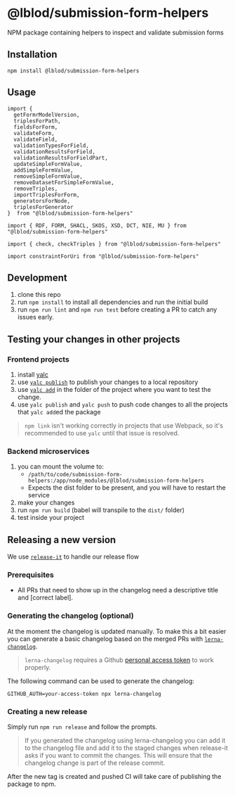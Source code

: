 # @lblod/submission-form-helpers

NPM package containing helpers to inspect and validate submission forms

## Installation

`npm install @lblod/submission-form-helpers`

## Usage

```
import {
  getFormrModelVersion,
  triplesForPath,
  fieldsForForm,
  validateForm,
  validateField,
  validationTypesForField,
  validationResultsForField,
  validationResultsForFieldPart,
  updateSimpleFormValue,
  addSimpleFormValue,
  removeSimpleFormValue,
  removeDatasetForSimpleFormValue,
  removeTriples,
  importTriplesForForm,
  generatorsForNode,
  triplesForGenerator
}  from "@lblod/submission-form-helpers"

import { RDF, FORM, SHACL, SKOS, XSD, DCT, NIE, MU } from "@lblod/submission-form-helpers"

import { check, checkTriples } from "@lblod/submission-form-helpers"

import constraintForUri from "@lblod/submission-form-helpers"
```

## Development

1. clone this repo
2. run `npm install` to install all dependencies and run the initial build
3. run `npm run lint` and `npm run test` before creating a PR to catch any issues early.

## Testing your changes in other projects

### Frontend projects

1. install [yalc](https://github.com/wclr/yalc)
2. use [`yalc publish`](https://github.com/wclr/yalc) to publish your changes to a local repository
3. use [`yalc add`](https://github.com/wclr/yalc#add) in the folder of the project where you want to test the change.
4. use `yalc publish` and `yalc push` to push code changes to all the projects that `yalc add`ed the package

> `npm link` isn't working correctly in projects that use Webpack, so it's recommended to use `yalc` until that issue is resolved.

### Backend microservices

1. you can mount the volume to:
   - `/path/to/code/submission-form-helpers:/app/node_modules/@lblod/submission-form-helpers`
   - Expects the dist folder to be present, and you will have to restart the service
2. make your changes
3. run `npm run build` (babel will transpile to the `dist/` folder)
4. test inside your project

## Releasing a new version
We use [`release-it`](https://github.com/release-it/release-it) to handle our release flow

### Prerequisites
- All PRs that need to show up in the changelog need a descriptive title and [correct label].

### Generating the changelog (optional)
At the moment the changelog is updated manually. To make this a bit easier you can generate a basic changelog based on the merged PRs with [`lerna-changelog`](https://github.com/lerna/lerna-changelog).

> `lerna-changelog` requires a Github [personal access token](https://docs.github.com/en/authentication/keeping-your-account-and-data-secure/creating-a-personal-access-token) to work properly.

The following command can  be used to generate the changelog:

`GITHUB_AUTH=your-access-token npx lerna-changelog`

### Creating a new release
Simply run `npm run release` and follow the prompts.

> If you generated the changelog using lerna-changelog you can add it to the changelog file and add it to the staged changes when release-it asks if you want to commit the changes. This will ensure that the changelog change is part of the release commit.

After the new tag is created and pushed CI will take care of publishing the package to npm.
